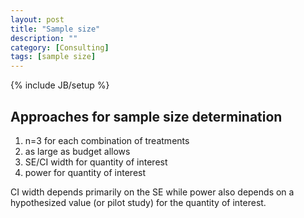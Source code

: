 ```yaml
---
layout: post
title: "Sample size"
description: ""
category: [Consulting]
tags: [sample size]
---
```


{% include JB/setup %}

## Approaches for sample size determination

1. n=3 for each combination of treatments
1. as large as budget allows
1. SE/CI width for quantity of interest
1. power for quantity of interest

CI width depends primarily on the SE while power also depends on a hypothesized
value (or pilot study) for the quantity of interest.
